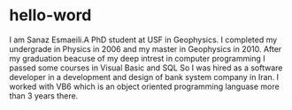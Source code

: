 # hello-word
I am Sanaz Esmaeili.A PhD student at USF in Geophysics. I completed my undergrade in Physics in 2006 and my master in Geophysics in 2010. After my graduation beacuse of my deep intrest in computer programming I passed some courses in Visual Basic and SQL So I was hired as a software developer in a development and design of bank system company in Iran. I worked with VB6 which is an object oriented programming languase more than 3 years there. 
